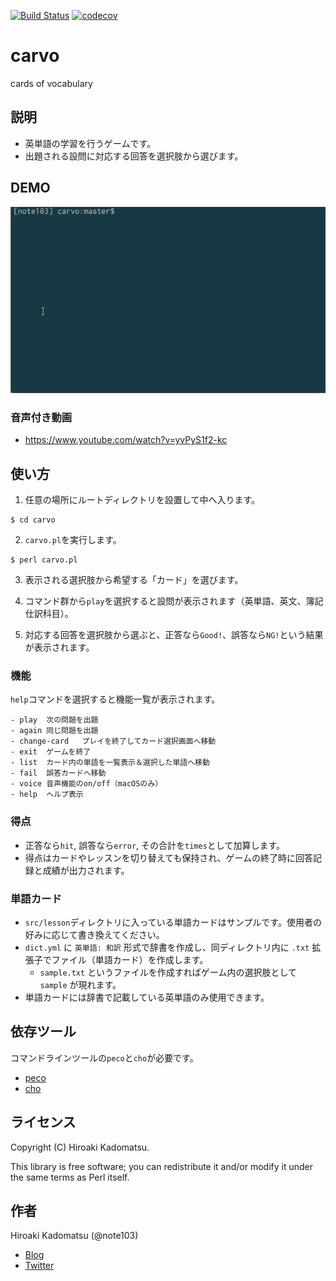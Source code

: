 [![Build Status](https://travis-ci.org/note103/carvo.svg?branch=master)](https://travis-ci.org/note103/carvo)
[![codecov](https://codecov.io/gh/note103/carvo/branch/master/graph/badge.svg)](https://codecov.io/gh/note103/carvo)

carvo
=====

cards of vocabulary

## 説明

- 英単語の学習を行うゲームです。
- 出題される設問に対応する回答を選択肢から選びます。

## DEMO

![](DEMO.gif)

### 音声付き動画
- https://www.youtube.com/watch?v=yvPyS1f2-kc

## 使い方

1) 任意の場所にルートディレクトリを設置して中へ入ります。
```
$ cd carvo
```

2) `carvo.pl`を実行します。
```
$ perl carvo.pl
```

3) 表示される選択肢から希望する「カード」を選びます。

4) コマンド群から`play`を選択すると設問が表示されます（英単語、英文、簿記仕訳科目）。

5) 対応する回答を選択肢から選ぶと、正答なら`Good!`、誤答なら`NG!`という結果が表示されます。

### 機能

`help`コマンドを選択すると機能一覧が表示されます。

```
- play	次の問題を出題
- again	同じ問題を出題
- change-card	プレイを終了してカード選択画面へ移動
- exit	ゲームを終了
- list	カード内の単語を一覧表示＆選択した単語へ移動
- fail	誤答カードへ移動
- voice	音声機能のon/off（macOSのみ）
- help	ヘルプ表示
```

### 得点

- 正答なら`hit`, 誤答なら`error`, その合計を`times`として加算します。
- 得点はカードやレッスンを切り替えても保持され、ゲームの終了時に回答記録と成績が出力されます。

### 単語カード

- `src/lesson`ディレクトリに入っている単語カードはサンプルです。使用者の好みに応じて書き換えてください。
- `dict.yml` に `英単語: 和訳` 形式で辞書を作成し、同ディレクトリ内に `.txt` 拡張子でファイル（単語カード）を作成します。
    - `sample.txt` というファイルを作成すればゲーム内の選択肢として `sample` が現れます。
- 単語カードには辞書で記載している英単語のみ使用できます。

## 依存ツール

コマンドラインツールの`peco`と`cho`が必要です。

- [peco](https://github.com/peco/peco)
- [cho](https://github.com/mattn/cho)

## ライセンス
Copyright (C) Hiroaki Kadomatsu.

This library is free software; you can redistribute it and/or modify it under the same terms as Perl itself.

## 作者

Hiroaki Kadomatsu (@note103)

- [Blog](http://note103.hateblo.jp/)
- [Twitter](https://twitter.com/note103)

